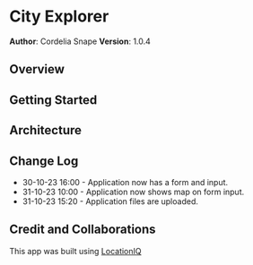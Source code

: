 # City Explorer

**Author**: Cordelia Snape
**Version**: 1.0.4

## Overview

<!-- Provide a high level overview of what this application is and why you are building it, beyond the fact that it's an assignment for this class. (i.e. What's your problem domain?) -->

## Getting Started

<!-- What are the steps that a user must take in order to build this app on their own machine and get it running? -->

## Architecture

<!-- Provide a detailed description of the application design. What technologies (languages, libraries, etc) you're using, and any other relevant design information. -->

## Change Log

- 30-10-23 16:00 - Application now has a form and input.
- 31-10-23 10:00 - Application now shows map on form input.
- 31-10-23 15:20 - Application files are uploaded.

## Credit and Collaborations

<!-- Give credit (and a link) to other people or resources that helped you build this application. -->

This app was built using [LocationIQ](https://locationiq.com/)
